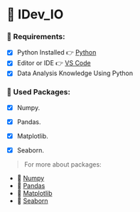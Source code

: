 # 📌 **IDev_IO**


### 📍 Requirements:
- [x] Python Installed	👉	[Python](https://www.python.org)
- [x] Editor or IDE	👉	[VS Code](https://code.visualstudio.com)
- [x] Data Analysis Knowledge Using Python

### 📍 Used Packages:
- [x] Numpy.
- [x] Pandas.
- [x] Matplotlib.
- [x] Seaborn.



> For more about packages:
- 🔗 [Numpy](https://numpy.org/doc/)
- 🔗 [Pandas](https://pandas.pydata.org/docs/)
- 🔗 [Matplotlib](https://matplotlib.org/3.3.3/contents.html)
- 🔗 [Seaborn](https://seaborn.pydata.org/)


